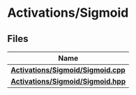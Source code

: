 # Activations/Sigmoid



## Files

| Name           |
| -------------- |
| **[Activations/Sigmoid/Sigmoid.cpp](_sigmoid_8cpp.md#file-sigmoid.cpp)**  |
| **[Activations/Sigmoid/Sigmoid.hpp](_sigmoid_8hpp.md#file-sigmoid.hpp)**  |
